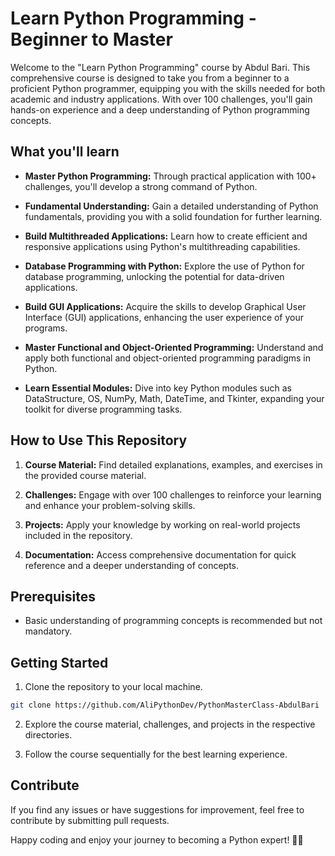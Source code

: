 # Learn Python Programming - Beginner to Master

Welcome to the "Learn Python Programming" course by Abdul Bari. This comprehensive course is designed to take you from a beginner to a proficient Python programmer, equipping you with the skills needed for both academic and industry applications. With over 100 challenges, you'll gain hands-on experience and a deep understanding of Python programming concepts.

## What you'll learn

* **Master Python Programming:** Through practical application with 100+ challenges, you'll develop a strong command of Python.

* **Fundamental Understanding:** Gain a detailed understanding of Python fundamentals, providing you with a solid foundation for further learning.

* **Build Multithreaded Applications:** Learn how to create efficient and responsive applications using Python's multithreading capabilities.

* **Database Programming with Python:** Explore the use of Python for database programming, unlocking the potential for data-driven applications.

* **Build GUI Applications:** Acquire the skills to develop Graphical User Interface (GUI) applications, enhancing the user experience of your programs.

* **Master Functional and Object-Oriented Programming:** Understand and apply both functional and object-oriented programming paradigms in Python.

* **Learn Essential Modules:** Dive into key Python modules such as DataStructure, OS, NumPy, Math, DateTime, and Tkinter, expanding your toolkit for diverse programming tasks.

## How to Use This Repository

1. **Course Material:** Find detailed explanations, examples, and exercises in the provided course material.

2. **Challenges:** Engage with over 100 challenges to reinforce your learning and enhance your problem-solving skills.

3. **Projects:** Apply your knowledge by working on real-world projects included in the repository.

4. **Documentation:** Access comprehensive documentation for quick reference and a deeper understanding of concepts.

## Prerequisites

* Basic understanding of programming concepts is recommended but not mandatory.

## Getting Started

1. Clone the repository to your local machine.
   
```bash
git clone https://github.com/AliPythonDev/PythonMasterClass-AbdulBari
```

2. Explore the course material, challenges, and projects in the respective directories.

3. Follow the course sequentially for the best learning experience.

## Contribute

If you find any issues or have suggestions for improvement, feel free to contribute by submitting pull requests.

Happy coding and enjoy your journey to becoming a Python expert! 🐍🚀
